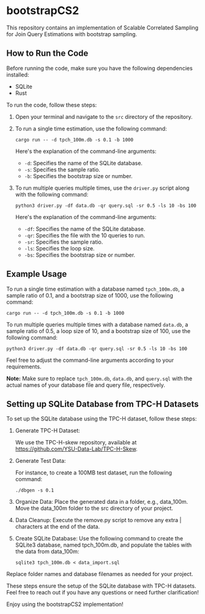 # bootstrapCS2

This repository contains an implementation of Scalable Correlated Sampling for Join Query Estimations with bootstrap sampling.

## How to Run the Code

Before running the code, make sure you have the following dependencies installed:

- SQLite
- Rust

To run the code, follow these steps:

1. Open your terminal and navigate to the `src` directory of the repository.

2. To run a single time estimation, use the following command:

   ```
   cargo run -- -d tpch_100m.db -s 0.1 -b 1000
   ```

   Here's the explanation of the command-line arguments:

   - `-d`: Specifies the name of the SQLite database.
   - `-s`: Specifies the sample ratio.
   - `-b`: Specifies the bootstrap size or number.

3. To run multiple queries multiple times, use the `driver.py` script along with the following command:

   ```
   python3 driver.py -df data.db -qr query.sql -sr 0.5 -ls 10 -bs 100
   ```

   Here's the explanation of the command-line arguments:

   - `-df`: Specifies the name of the SQLite database.
   - `-qr`: Specifies the file with the 10 queries to run.
   - `-sr`: Specifies the sample ratio.
   - `-ls`: Specifies the loop size.
   - `-bs`: Specifies the bootstrap size or number.

## Example Usage

To run a single time estimation with a database named `tpch_100m.db`, a sample ratio of 0.1, and a bootstrap size of 1000, use the following command:

```
cargo run -- -d tpch_100m.db -s 0.1 -b 1000
```

To run multiple queries multiple times with a database named `data.db`, a sample ratio of 0.5, a loop size of 10, and a bootstrap size of 100, use the following command:

```
python3 driver.py -df data.db -qr query.sql -sr 0.5 -ls 10 -bs 100
```

Feel free to adjust the command-line arguments according to your requirements.

**Note:** Make sure to replace `tpch_100m.db`, `data.db`, and `query.sql` with the actual names of your database file and query file, respectively.

## Setting up SQLite Database from TPC-H Datasets

To set up the SQLite database using the TPC-H dataset, follow these steps:

1. Generate TPC-H Dataset:

   We use the TPC-H-skew repository, available at https://github.com/YSU-Data-Lab/TPC-H-Skew.

2. Generate Test Data:

   For instance, to create a 100MB test dataset, run the following command:
   ```
   ./dbgen -s 0.1
   ```
3. Organize Data:
   Place the generated data in a folder, e.g., data_100m.
   Move the data_100m folder to the src directory of your project.

4. Data Cleanup:
   Execute the remove.py script to remove any extra | characters at the end of the data.

5. Create SQLite Database:
   Use the following command to create the SQLite3 database, named tpch_100m.db, and populate the tables with the data from data_100m:
   ```
   sqlite3 tpch_100m.db < data_import.sql
   ```
Replace folder names and database filenames as needed for your project.

These steps ensure the setup of the SQLite database with TPC-H datasets. Feel free to reach out if you have any questions or need further clarification!

Enjoy using the bootstrapCS2 implementation!
